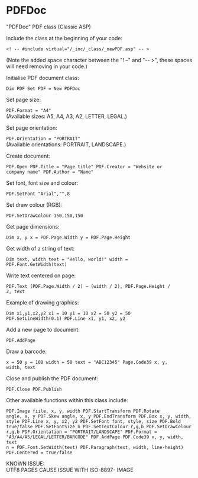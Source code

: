 # PDFDoc
"PDFDoc" PDF class (Classic ASP)

Include the class at the beginning of your code:

```
<! -- #include virtual="/_inc/_class/_newPDF.asp" -- >
```
(Note the added space character between the "! –" and "-- >", these spaces will need removing in your code.)

Initialise PDF document class: 

<code>Dim PDF
Set PDF = New PDFDoc</code>

Set page size: 

<code>PDF.Format = "A4"</code><br>
(Available sizes: A5, A4, A3, A2, LETTER, LEGAL.)

Set page orientation: 

<code>PDF.Orientation = "PORTRAIT"</code><br>
(Available orientations: PORTRAIT, LANDSCAPE.)

Create document:

<code>PDF.Open
PDF.Title = "Page title"
PDF.Creator = "Website or company name"
PDF.Author = "Name"</code>

Set font, font size and colour: 

<code>PDF.SetFont "Arial","",8</code>

Set draw colour (RGB): 

<code>PDF.SetDrawColour 150,150,150</code>

Get page dimensions: 

<code>Dim x, y
x = PDF.Page.Width
y = PDF.Page.Height</code>

Get width of a string of text: 

<code>Dim text, width
text = "Hello, world!"
width = PDF.Font.GetWidth(text)</code>

Write text centered on page: 

<code>PDF.Text (PDF.Page.Width / 2) – (width / 2), PDF.Page.Height / 2, text</code>

Example of drawing graphics: 

<code>Dim x1,y1,x2,y2
x1 = 10
y1 = 10
x2 = 50
y2 = 50
PDF.SetLineWidth(0.1)
PDF.Line x1, y1, x2, y2</code>

Add a new page to document: 

<code>PDF.AddPage</code>

Draw a barcode: 

<code>x = 50
y = 100
width = 50
text = "ABC12345"
Page.Code39 x, y, width, text</code>

Close and publish the PDF document: 

<code>PDF.Close
PDF.Publish</code>

Other available functions within this class include: 

<code>PDF.Image fiile, x, y, width
PDF.StartTransform
PDF.Rotate angle, x, y
PDF.Skew angle, x, y
PDF.EndTransform
PDF.Box x, y, width, style
PDF.Line x, y, x2, y2
PDF.SetFont font, style, size
PDF.Bold true/false
PDF.SetFontSize n
PDF.SetTextColour r,g,b
PDF.SetDrawColour r,g,b
PDF.Orientation = "PORTRAIT/LANDSCAPE"
PDF.Format = "A3/A4/A5/LEGAL/LETTER/BARCODE"
PDF.AddPage
PDF.Code39 x, y, width, text
n = PDF.Font.GetWidth(text)
PDF.Paragraph(text, width, line-height)
PDF.Centered = true/false</code>

KNOWN ISSUE: <br>
UTF8 PAGES CAUSE ISSUE WITH ISO-8897- IMAGE

